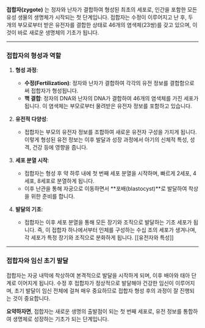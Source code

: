 **접합자(zygote)** 는 정자와 난자가 결합하여 형성된 최초의 세포로, 인간을 포함한 모든 유성 생물의 생명체가 시작되는 첫 단계입니다. 접합자는 수정이 이루어지고 난 후, 두 개의 부모로부터 받은 유전자를 결합한 상태로 46개의 염색체(23쌍)를 갖고 있으며, 이것이 바로 새로운 생명체의 기초가 됩니다.

---

### **접합자의 형성과 역할**

1. **형성 과정**:
   - **수정(Fertilization)**: 정자와 난자가 결합하여 각각의 유전 정보를 결합함으로써 접합자가 형성됩니다.
   - **핵 결합**: 정자의 DNA와 난자의 DNA가 결합하여 46개의 염색체를 가진 세포가 됩니다. 이 염색체는 부모로부터 물려받은 유전자 정보를 포함하고 있습니다.
   
2. **유전적 다양성**:
   - 접합자는 부모의 유전자 정보를 조합하여 새로운 유전자 구성을 가지게 됩니다. 이렇게 형성된 유전 정보는 이후 발달과 성장 과정에서 아기의 신체적 특성, 성격, 건강 등에 영향을 줍니다.

3. **세포 분열 시작**:
   - 접합자는 형성 후 약 하루 내에 첫 번째 세포 분열을 시작하며, 빠르게 2세포, 4세포, 8세포로 분열하게 됩니다.
   - 이후 난관을 통해 자궁으로 이동하면서 **포배(blastocyst)**로 발달하여 착상을 위한 준비를 합니다.

4. **발달의 기초**:
   - 접합자는 이후 세포 분열을 통해 모든 장기와 조직으로 발달하는 기초 세포가 됩니다. 즉, 이 접합자 하나에서부터 인체를 구성하는 수십 조의 세포가 생겨나며, 각 세포가 특정 장기와 조직으로 분화하게 됩니다.
[[유전자와 특성]]
---

### **접합자와 임신 초기 발달**

접합자는 자궁 내막에 착상하여 본격적으로 발달을 시작하게 되며, 이후 배아와 태아 단계로 이어지게 됩니다. 수정 후 접합자가 정상적으로 발달해야 건강한 임신이 이루어지며, 초기 발달이 임신 전체에 걸쳐 매우 중요하므로 접합자 형성 후의 과정이 잘 진행되는 것이 중요합니다.

**요약하자면**, 접합자는 새로운 생명의 출발점이 되는 첫 번째 세포로, 유전 정보를 통합하여 생명체로 성장하는 기초가 되는 단계입니다.